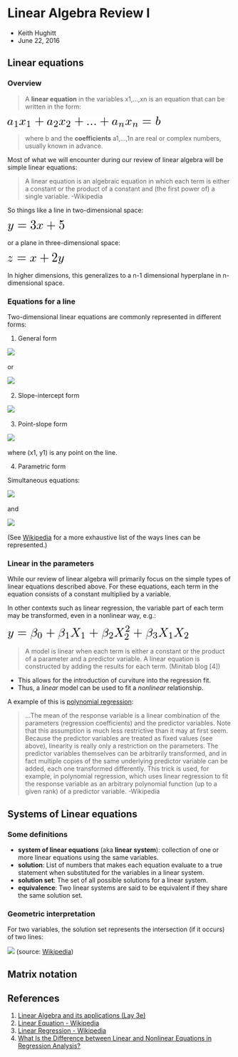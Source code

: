 Linear Algebra Review I
=======================

- Keith Hughitt
- June 22, 2016

## Linear equations

### Overview

> A **linear equation** in the variables x1,...,xn is an equation that can be
> written in the form:

![linear equation](img/linear_eqn.png)

> where b and the **coefficients** a1,...,1n are real or complex numbers,
> usually known in advance.

Most of what we will encounter during our review of linear algebra will be
simple linear equations:

> A linear equation is an algebraic equation in which each term is either a
> constant or the product of a constant and (the first power of) a single
> variable. -Wikipedia

So things like a line in two-dimensional space:

![a line](img/line.png)

or a plane in three-dimensional space:

![a plane](img/plane.png)

In higher dimensions, this generalizes to a n-1 dimensional hyperplane in
n-dimensional space.

### Equations for a line

Two-dimensional linear equations are commonly represented in different forms:

1. General form

![](https://wikimedia.org/api/rest_v1/media/math/render/svg/7c13e5e90c7908cacad9eaf243508935906621fe)

or

![](https://wikimedia.org/api/rest_v1/media/math/render/svg/9f49e4113c4334c1b196d30f59e52ebf690aea71)

2. Slope-intercept form

![](https://wikimedia.org/api/rest_v1/media/math/render/svg/753facd3de6ab64fa1cefd9a176437ed977e2979)

3. Point-slope form

![](https://wikimedia.org/api/rest_v1/media/math/render/svg/6b2be8b9932f9656b8f3dca57cb4832653d10331)

where (x1, y1) is any point on the line.

4. Parametric form

Simultaneous equations:

![](https://wikimedia.org/api/rest_v1/media/math/render/svg/d19f316585d11d422d808b377b17d7f627570e2e)

and

![](https://wikimedia.org/api/rest_v1/media/math/render/svg/3c2b75dc06a35310bf2a8512b0d120a1d53765af)

(See [Wikipedia](https://en.wikipedia.org/wiki/Linear_equation#Forms_for_two-dimensional_linear_equations)
for a more exhaustive list of the ways lines can be represented.)

### Linear in the parameters

While our review of linear algebra will primarily focus on the simple types of
linear equations described above. For these equations, each term in the
equation consists of a constant multiplied by a variable.

In other contexts such as linear regression, the variable part of each term may
be transformed, even in a nonlinear way, e.g.:

<!-- 
y = \beta_0 + \beta_1 X_1 + \beta_2 X_2^2 + \beta_3 X_1 X_2
-->
![linear in the parameters](img/linear_in_the_parameters_example.png)

> A model is linear when each term is either a constant or the product of a
> parameter and a predictor variable. A linear equation is constructed by
> adding the results for each term. (Minitab blog [4])

- This allows for the introduction of curviture into the regression fit.
- Thus, a _linear_ model can be used to fit a _nonlinear_ relationship.

A example of this is [polynomial regression](https://en.wikipedia.org/wiki/Polynomial_regression):

> ...The mean of the response variable is a linear combination of the parameters 
> (regression coefficients) and the predictor variables. Note that this
> assumption is much less restrictive than it may at first seem. Because the
> predictor variables are treated as fixed values (see above), linearity is
> really only a restriction on the parameters. The predictor variables themselves
> can be arbitrarily transformed, and in fact multiple copies of the same
> underlying predictor variable can be added, each one transformed differently.
> This trick is used, for example, in polynomial regression, which uses linear 
> regression to fit the response variable as an arbitrary polynomial function 
> (up to a given rank) of a predictor variable.
> -Wikipedia

## Systems of Linear equations

### Some definitions

- **system of linear equations** (aka **linear system**): collection of one or
  more linear equations using the same variables.
- **solution**: List of numbers that makes each equation evaluate to a true
  statement when substituted for the variables in a linear system.
- **solution set**: The set of all possible solutions for a linear system.
- **equivalence**: Two linear systems are said to be equivalent if they share
  the same solution set.

### Geometric interpretation

For two variables, the solution set represents the intersection (if it occurs)
of two lines:

![](https://en.wikipedia.org/wiki/Linear_equation#/media/File:Linear_Function_Graph.svg)
(source: [Wikipedia](https://en.wikipedia.org/wiki/Linear_equation#/media/File:Linear_Function_Graph.svg))

## Matrix notation

## References

1. [Linear Algebra and its applications (Lay 3e)](http://www.laylinalgebra.com/)
2. [Linear Equation - Wikipedia](https://en.wikipedia.org/wiki/Linear_equation)
3. [Linear Regression - Wikipedia](https://en.wikipedia.org/wiki/Linear_regression)
4. [What Is the Difference between Linear and Nonlinear Equations in Regression Analysis?](http://blog.minitab.com/blog/adventures-in-statistics/what-is-the-difference-between-linear-and-nonlinear-equations-in-regression-analysis)
